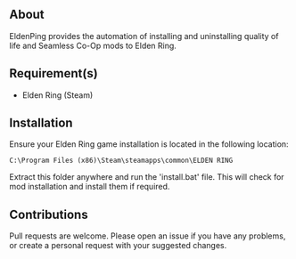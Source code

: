 ## About

EldenPing provides the automation of installing and uninstalling quality of life and Seamless Co-Op mods to Elden Ring.

## Requirement(s)

* Elden Ring (Steam)

## Installation

Ensure your Elden Ring game installation is located in the following location:

```
C:\Program Files (x86)\Steam\steamapps\common\ELDEN RING
```

Extract this folder anywhere and run the 'install.bat' file. This will check for mod installation and install them if required.

## Contributions

Pull requests are welcome. Please open an issue if you have any problems, or create a personal request with your suggested changes.
